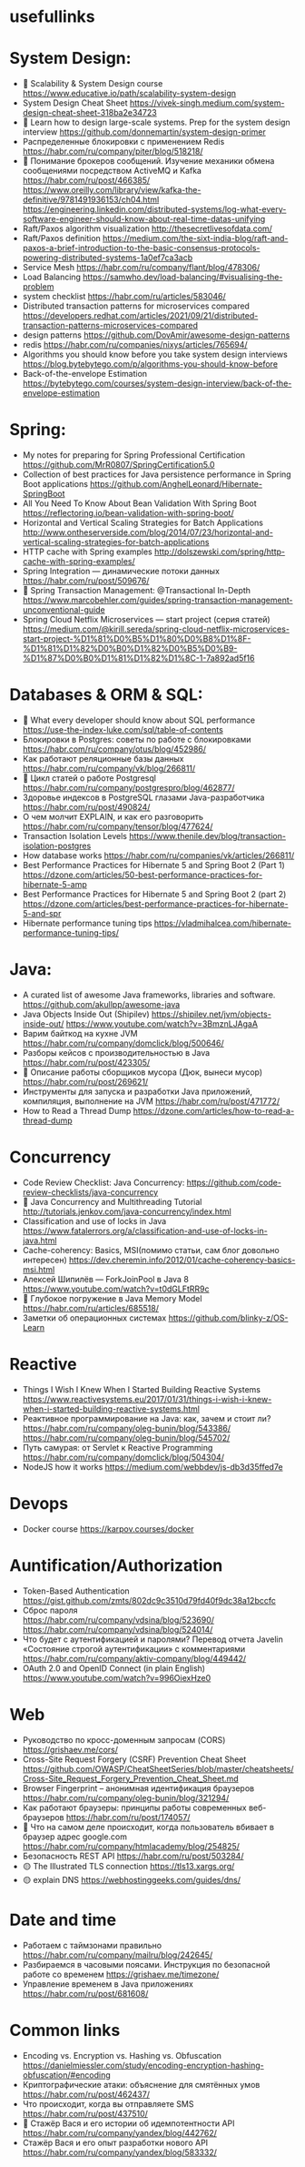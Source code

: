 # usefullinks


# System Design:
- 🔴 Scalability & System Design course 
https://www.educative.io/path/scalability-system-design
- System Design Cheat Sheet
https://vivek-singh.medium.com/system-design-cheat-sheet-318ba2e34723
- 🔴 Learn how to design large-scale systems. Prep for the system design interview 
https://github.com/donnemartin/system-design-primer
- Распределенные блокировки с применением Redis
https://habr.com/ru/company/piter/blog/518218/
- 🔴 Понимание брокеров сообщений. Изучение механики обмена сообщениями посредством ActiveMQ и Kafka
https://habr.com/ru/post/466385/  <br/>
https://www.oreilly.com/library/view/kafka-the-definitive/9781491936153/ch04.html  <br/>
https://engineering.linkedin.com/distributed-systems/log-what-every-software-engineer-should-know-about-real-time-datas-unifying
- Raft/Paxos algorithm visualization
http://thesecretlivesofdata.com/
- Raft/Paxos definition
https://medium.com/the-sixt-india-blog/raft-and-paxos-a-brief-introduction-to-the-basic-consensus-protocols-powering-distributed-systems-1a0ef7ca3acb
- Service Mesh
https://habr.com/ru/company/flant/blog/478306/
- Load Balancing
https://samwho.dev/load-balancing/#visualising-the-problem
- system checklist
https://habr.com/ru/articles/583046/
- Distributed transaction patterns for microservices compared
https://developers.redhat.com/articles/2021/09/21/distributed-transaction-patterns-microservices-compared
- design patterns
 https://github.com/DovAmir/awesome-design-patterns
- redis
https://habr.com/ru/companies/nixys/articles/765694/
- Algorithms you should know before you take system design interviews
https://blog.bytebytego.com/p/algorithms-you-should-know-before
- Back-of-the-envelope Estimation
https://bytebytego.com/courses/system-design-interview/back-of-the-envelope-estimation

# Spring:
- My notes for preparing for Spring Professional Certification
https://github.com/MrR0807/SpringCertification5.0
- Collection of best practices for Java persistence performance in Spring Boot applications
https://github.com/AnghelLeonard/Hibernate-SpringBoot
- All You Need To Know About Bean Validation With Spring Boot 
https://reflectoring.io/bean-validation-with-spring-boot/
- Horizontal and Vertical Scaling Strategies for Batch Applications
http://www.ontheserverside.com/blog/2014/07/23/horizontal-and-vertical-scaling-strategies-for-batch-applications
- HTTP cache with Spring examples
http://dolszewski.com/spring/http-cache-with-spring-examples/
- Spring Integration — динамические потоки данных
https://habr.com/ru/post/509676/
- 🔴 Spring Transaction Management: @Transactional In-Depth 
https://www.marcobehler.com/guides/spring-transaction-management-unconventional-guide
- Spring Cloud Netflix Microservices — start project (серия статей)
https://medium.com/@kirill.sereda/spring-cloud-netflix-microservices-start-project-%D1%81%D0%B5%D1%80%D0%B8%D1%8F-%D1%81%D1%82%D0%B0%D1%82%D0%B5%D0%B9-%D1%87%D0%B0%D1%81%D1%82%D1%8C-1-7a892ad5f16

# Databases & ORM & SQL:
- 🔴 What every developer should know about SQL performance
https://use-the-index-luke.com/sql/table-of-contents
- Блокировки в Postgres: советы по работе с блокировками
https://habr.com/ru/company/otus/blog/452986/
- Как работают реляционные базы данных 
https://habr.com/ru/company/vk/blog/266811/
- 🔴 Цикл статей о работе Postgresql
https://habr.com/ru/company/postgrespro/blog/462877/
- Здоровье индексов в PostgreSQL глазами Java-разработчика 
https://habr.com/ru/post/490824/
- О чем молчит EXPLAIN, и как его разговорить
https://habr.com/ru/company/tensor/blog/477624/
- Transaction Isolation Levels
https://www.thenile.dev/blog/transaction-isolation-postgres
- How database works 
https://habr.com/ru/companies/vk/articles/266811/
- Best Performance Practices for Hibernate 5 and Spring Boot 2 (Part 1)
https://dzone.com/articles/50-best-performance-practices-for-hibernate-5-amp
- Best Performance Practices for Hibernate 5 and Spring Boot 2 (part 2)
https://dzone.com/articles/best-performance-practices-for-hibernate-5-and-spr
- Hibernate performance tuning tips 
https://vladmihalcea.com/hibernate-performance-tuning-tips/


# Java:
- A curated list of awesome Java frameworks, libraries and software.
https://github.com/akullpp/awesome-java
- Java Objects Inside Out (Shipilev)
https://shipilev.net/jvm/objects-inside-out/
https://www.youtube.com/watch?v=3BmznLJAgaA
- Варим байткод на кухне JVM
https://habr.com/ru/company/domclick/blog/500646/
- Разборы кейсов с производительностью в Java
https://habr.com/ru/post/423305/
- 🔴 Описание работы сборщиков мусора (Дюк, вынеси мусор)
https://habr.com/ru/post/269621/
- Инструменты для запуска и разработки Java приложений, компиляция, выполнение на JVM
https://habr.com/ru/post/471772/
- How to Read a Thread Dump
https://dzone.com/articles/how-to-read-a-thread-dump


# Concurrency
- Code Review Checklist: Java Concurrency:
https://github.com/code-review-checklists/java-concurrency
- 🔴 Java Concurrency and Multithreading Tutorial
http://tutorials.jenkov.com/java-concurrency/index.html
- Classification and use of locks in Java
https://www.fatalerrors.org/a/classification-and-use-of-locks-in-java.html
- Cache-coherency: Basics, MSI(помимо статьи, сам блог довольно интересен)
https://dev.cheremin.info/2012/01/cache-coherency-basics-msi.html
- Алексей Шипилёв — ForkJoinPool в Java 8
https://www.youtube.com/watch?v=t0dGLFtRR9c
- 🔴 Глубокое погружение в Java Memory Model
https://habr.com/ru/articles/685518/
- Заметки об операционных системах
https://github.com/blinky-z/OS-Learn

# Reactive 
- Things I Wish I Knew When I Started Building Reactive Systems
https://www.reactivesystems.eu/2017/01/31/things-i-wish-i-knew-when-i-started-building-reactive-systems.html
- Реактивное программирование на Java: как, зачем и стоит ли?
https://habr.com/ru/company/oleg-bunin/blog/543386/
https://habr.com/ru/company/oleg-bunin/blog/545702/
- Путь самурая: от Servlet к Reactive Programming
https://habr.com/ru/company/domclick/blog/504304/
- NodeJS how it works
https://medium.com/webbdev/js-db3d35ffed7e

# Devops
- Docker course
https://karpov.courses/docker

# Auntification/Authorization
- Token-Based Authentication
https://gist.github.com/zmts/802dc9c3510d79fd40f9dc38a12bccfc
- Сброс пароля <br/>
https://habr.com/ru/company/vdsina/blog/523690/ <br/>
https://habr.com/ru/company/vdsina/blog/524014/ <br/>
- Что будет с аутентификацией и паролями? Перевод отчета Javelin «Состояние строгой аутентификации» с комментариями
https://habr.com/ru/company/aktiv-company/blog/449442/
- OAuth 2.0 and OpenID Connect (in plain English)
  https://www.youtube.com/watch?v=996OiexHze0

# Web
- Руководство по кросс-доменным запросам (CORS)
https://grishaev.me/cors/
- Cross-Site Request Forgery (CSRF) Prevention Cheat Sheet
https://github.com/OWASP/CheatSheetSeries/blob/master/cheatsheets/Cross-Site_Request_Forgery_Prevention_Cheat_Sheet.md
- Browser Fingerprint – анонимная идентификация браузеров
https://habr.com/ru/company/oleg-bunin/blog/321294/
- Как работают браузеры: принципы работы современных веб-браузеров
https://habr.com/ru/post/174057/
- 🔴 Что на самом деле происходит, когда пользователь вбивает в браузер адрес google.com
https://habr.com/ru/company/htmlacademy/blog/254825/
- Безопасность REST API
https://habr.com/ru/post/503284/
- 🟡 The Illustrated TLS connection
https://tls13.xargs.org/
- 🟡 explain DNS
 https://webhostinggeeks.com/guides/dns/

# Date and time
- Работаем с таймзонами правильно
 https://habr.com/ru/company/mailru/blog/242645/
- Разбираемся в часовыми поясами. Инструкция по безопасной работе со временем
https://grishaev.me/timezone/ 
- Управление временем в Java приложениях
 https://habr.com/ru/post/681608/

# Common links 
- Encoding vs. Encryption vs. Hashing vs. Obfuscation
https://danielmiessler.com/study/encoding-encryption-hashing-obfuscation/#encoding
- Криптографические атаки: объяснение для смятённых умов
https://habr.com/ru/post/462437/
- Что происходит, когда вы отправляете SMS
https://habr.com/ru/post/437510/
- 🔴 Стажёр Вася и его истории об идемпотентности API
https://habr.com/ru/company/yandex/blog/442762/
- Стажёр Вася и его опыт разработки нового API
https://habr.com/ru/company/yandex/blog/583332/


